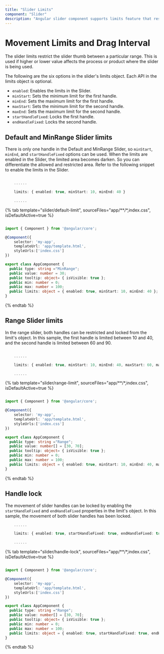 ```yaml
---
title: "Slider Limits"
component: "Slider"
description: "Angular slider component supports limits feature that restricts thumb movement in min & max values and also supports interval dragging between range values."
---
```


# Movement Limits and Drag Interval

The slider limits restrict the slider thumb between a particular range. This is used if higher or lower value affects the process
or product where the slider is being used.

The following are the six options in the slider's limits object. Each API in the limits object is optional.

* ``enabled``: Enables the limits in the Slider.
* ``minStart``: Sets the minimum limit for the first handle.
* ``minEnd``: Sets the maximum limit for the first handle.
* ``maxStart``: Sets the minimum limit for the second handle.
* ``maxEnd``: Sets the maximum limit for the second handle.
* ``startHandleFixed``: Locks the first handle.
* ``endHandleFixed``: Locks the second handle.

## Default and MinRange Slider limits

There is only one handle in the Default and MinRange Slider, so ``minStart``, ``minEnd``, and ``startHandleFixed`` options can be used.
When the limits are enabled in the Slider, the limited area becomes darken. So you can differentiate the allowed and restricted area.
Refer to the following snippet to enable the limits in the Slider.

```typescript

    ......

    limits: { enabled: true, minStart: 10, minEnd: 40 }

    ......

```

{% tab template="slider/default-limit", sourceFiles="app/**/*,index.css", isDefaultActive=true %}

```typescript

import { Component } from '@angular/core';

@Component({
    selector: 'my-app',
    templateUrl: 'app/template.html',
    styleUrls:['index.css']
})

export class AppComponent {
  public type: string ="MinRange";
  public value: number = 30;
  public tooltip: object= { isVisible: true };
  public min: number = 0;
  public max: number = 100;
  public limits: object = { enabled: true, minStart: 10, minEnd: 40 };
}

```

{% endtab %}

## Range Slider limits

In the range slider, both handles can be restricted and locked from the limit's object. In this sample, the first handle is limited between
10 and 40, and the second handle is limited between 60 and 90.

```typescript

    ......

    limits: { enabled: true, minStart: 10, minEnd: 40, maxStart: 60, maxEnd: 90 }

    ......

```

{% tab template="slider/range-limit", sourceFiles="app/**/*,index.css", isDefaultActive=true %}

```typescript

import { Component } from '@angular/core';

@Component({
    selector: 'my-app',
    templateUrl: 'app/template.html',
    styleUrls:['index.css']
})

export class AppComponent {
  public type: string ="Range";
  public value: number[] = [30, 70];
  public tooltip: object= { isVisible: true };
  public min: number = 0;
  public max: number = 100;
  public limits: object = { enabled: true, minStart: 10, minEnd: 40, maxStart: 60, maxEnd: 90 };
}

```

{% endtab %}

## Handle lock

The movement of slider handles can be locked by enabling the ``startHandleFixed`` and ``endHandleFixed`` properties in the limit's object.
In this sample, the movement of both slider handles has been locked.

```typescript
    ......

    limits: { enabled: true, startHandleFixed: true, endHandleFixed: true }

    ......

```

{% tab template="slider/handle-lock", sourceFiles="app/**/*,index.css", isDefaultActive=true %}

```typescript

import { Component } from '@angular/core';

@Component({
    selector: 'my-app',
    templateUrl: 'app/template.html',
    styleUrls:['index.css']
})

export class AppComponent {
  public type: string ="Range";
  public value: number[] = [30, 70];
  public tooltip: object= { isVisible: true };
  public min: number = 0;
  public max: number = 100;
  public limits: object = { enabled: true, startHandleFixed: true, endHandleFixed: true };
}

```

{% endtab %}
